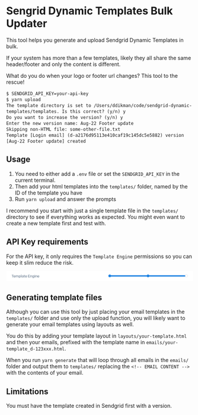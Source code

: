 # Sengrid Dynamic Templates Bulk Updater

This tool helps you generate and upload Sendgrid Dynamic Templates in bulk.

If your system has more than a few templates, likely they all share the same header/footer and only the content is different.

What do you do when your logo or footer url changes? This tool to the rescue!

```shell
$ SENDGRID_API_KEY=your-api-key
$ yarn upload
The template directory is set to /Users/ddikman/code/sendgrid-dynamic-templates/templates. Is this correct? (y/n) y
Do you want to increase the version? (y/n) y
Enter the new version name: Aug-22 Footer update
Skipping non-HTML file: some-other-file.txt
Template [Login email] (d-a2176d95113e410caf19c145dc5e5882) version [Aug-22 Footer update] created
```

## Usage

1. You need to either add a `.env` file or set the `SENDGRID_API_KEY` in the current terminal.
2. Then add your html templates into the `templates/` folder, named by the ID of the template you have
3. Run `yarn upload` and answer the prompts

I recommend you start with just a single template file in the `templates/` directory to see if everything works as expected. You might even want to create a new template first and test with.

## API Key requirements

For the API key, it only requires the `Template Engine` permissions so you can keep it slim reduce the risk.

![Only Template Engine permissions are required](./required-permisson.png)

## Generating template files

Although you can use this tool by just placing your email templates in the `templates/` folder and use only the upload function, you will likely want to generate your email templates using layouts as well.

You do this by adding your template layout in `layouts/your-template.html` and then your emails, prefixed with the template name in `emails/your-template_d-123xxx.html`.

When you run `yarn generate` that will loop through all emails in the `emails/` folder and output them to `templates/` replacing the `<!-- EMAIL CONTENT -->` with the contents of your email.

## Limitations

You must have the template created in Sendgrid first with a version.